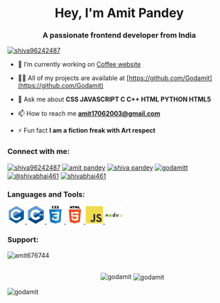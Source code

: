 <h1 align="center">Hey, I'm Amit Pandey</h1>
<h3 align="center">A passionate frontend developer from India</h3>




<p align="left"> <a href="https://twitter.com/shiva96242487" target="blank"><img src="https://img.shields.io/twitter/follow/shiva96242487?logo=twitter&style=for-the-badge" alt="shiva96242487" /></a> </p>

- 🔭 I’m currently working on [Coffee website](https://godamit.github.io/coffee_ecommerce/?#)

- 👨‍💻 All of my projects are available at [https://github.com/Godamit](https://github.com/Godamit)

- 💬 Ask me about **CSS JAVASCRIPT C C++ HTML PYTHON HTML5**

- 📫 How to reach me **amit17062003@gmail.com**

- ⚡ Fun fact **I am a fiction freak with Art respect**

<h3 align="left">Connect with me:</h3>
<p align="left">
<a href="https://twitter.com/shiva96242487" target="blank"><img align="center" src="https://raw.githubusercontent.com/rahuldkjain/github-profile-readme-generator/master/src/images/icons/Social/twitter.svg" alt="shiva96242487" height="30" width="40" /></a>
<a href="https://linkedin.com/in/amit pandey" target="blank"><img align="center" src="https://raw.githubusercontent.com/rahuldkjain/github-profile-readme-generator/master/src/images/icons/Social/linked-in-alt.svg" alt="amit pandey" height="30" width="40" /></a>
<a href="https://fb.com/shiva pandey" target="blank"><img align="center" src="https://raw.githubusercontent.com/rahuldkjain/github-profile-readme-generator/master/src/images/icons/Social/facebook.svg" alt="shiva pandey" height="30" width="40" /></a>
<a href="https://instagram.com/godamitt" target="blank"><img align="center" src="https://raw.githubusercontent.com/rahuldkjain/github-profile-readme-generator/master/src/images/icons/Social/instagram.svg" alt="godamitt" height="30" width="40" /></a>
<a href="https://www.hackerrank.com/@shivabhai461" target="blank"><img align="center" src="https://raw.githubusercontent.com/rahuldkjain/github-profile-readme-generator/master/src/images/icons/Social/hackerrank.svg" alt="@shivabhai461" height="30" width="40" /></a>
<a href="https://www.leetcode.com/shivabhai461" target="blank"><img align="center" src="https://raw.githubusercontent.com/rahuldkjain/github-profile-readme-generator/master/src/images/icons/Social/leet-code.svg" alt="shivabhai461" height="30" width="40" /></a>
</p>

<h3 align="left">Languages and Tools:</h3>
<p align="left"> <a href="https://www.cprogramming.com/" target="_blank" rel="noreferrer"> <img src="https://raw.githubusercontent.com/devicons/devicon/master/icons/c/c-original.svg" alt="c" width="40" height="40"/> </a> <a href="https://www.w3schools.com/cpp/" target="_blank" rel="noreferrer"> <img src="https://raw.githubusercontent.com/devicons/devicon/master/icons/cplusplus/cplusplus-original.svg" alt="cplusplus" width="40" height="40"/> </a> <a href="https://www.w3schools.com/css/" target="_blank" rel="noreferrer"> <img src="https://raw.githubusercontent.com/devicons/devicon/master/icons/css3/css3-original-wordmark.svg" alt="css3" width="40" height="40"/> </a> <a href="https://www.w3.org/html/" target="_blank" rel="noreferrer"> <img src="https://raw.githubusercontent.com/devicons/devicon/master/icons/html5/html5-original-wordmark.svg" alt="html5" width="40" height="40"/> </a> <a href="https://developer.mozilla.org/en-US/docs/Web/JavaScript" target="_blank" rel="noreferrer"> <img src="https://raw.githubusercontent.com/devicons/devicon/master/icons/javascript/javascript-original.svg" alt="javascript" width="40" height="40"/> </a> <a href="https://nodejs.org" target="_blank" rel="noreferrer"> <img src="https://raw.githubusercontent.com/devicons/devicon/master/icons/nodejs/nodejs-original-wordmark.svg" alt="nodejs" width="40" height="40"/> </a> </p>

<h3 align="left">Support:</h3>
<p><a href="https://ko-fi.com/amit676744"> <img align="left" src="https://cdn.ko-fi.com/cdn/kofi3.png?v=3" height="50" width="210" alt="amit676744" /></a></p><br><br>

<p><img align="left" src="https://github-readme-stats.vercel.app/api/top-langs?username=godamit&show_icons=true&locale=en&layout=compact" alt="godamit" /></p>

<p>&nbsp;<img align="center" src="https://github-readme-stats.vercel.app/api?username=godamit&show_icons=true&locale=en" alt="godamit" /></p>

<p><img align="center" src="https://github-readme-streak-stats.herokuapp.com/?user=godamit&" alt="godamit" /></p>
